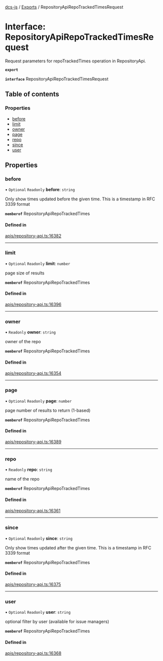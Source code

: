 [dcs-js](../README.md) / [Exports](../modules.md) / RepositoryApiRepoTrackedTimesRequest

# Interface: RepositoryApiRepoTrackedTimesRequest

Request parameters for repoTrackedTimes operation in RepositoryApi.

**`export`**

**`interface`** RepositoryApiRepoTrackedTimesRequest

## Table of contents

### Properties

- [before](RepositoryApiRepoTrackedTimesRequest.md#before)
- [limit](RepositoryApiRepoTrackedTimesRequest.md#limit)
- [owner](RepositoryApiRepoTrackedTimesRequest.md#owner)
- [page](RepositoryApiRepoTrackedTimesRequest.md#page)
- [repo](RepositoryApiRepoTrackedTimesRequest.md#repo)
- [since](RepositoryApiRepoTrackedTimesRequest.md#since)
- [user](RepositoryApiRepoTrackedTimesRequest.md#user)

## Properties

### <a id="before" name="before"></a> before

• `Optional` `Readonly` **before**: `string`

Only show times updated before the given time. This is a timestamp in RFC 3339 format

**`memberof`** RepositoryApiRepoTrackedTimes

#### Defined in

[apis/repository-api.ts:16382](https://github.com/unfoldingWord/dcs-js/blob/b29eb7a/apis/repository-api.ts#L16382)

___

### <a id="limit" name="limit"></a> limit

• `Optional` `Readonly` **limit**: `number`

page size of results

**`memberof`** RepositoryApiRepoTrackedTimes

#### Defined in

[apis/repository-api.ts:16396](https://github.com/unfoldingWord/dcs-js/blob/b29eb7a/apis/repository-api.ts#L16396)

___

### <a id="owner" name="owner"></a> owner

• `Readonly` **owner**: `string`

owner of the repo

**`memberof`** RepositoryApiRepoTrackedTimes

#### Defined in

[apis/repository-api.ts:16354](https://github.com/unfoldingWord/dcs-js/blob/b29eb7a/apis/repository-api.ts#L16354)

___

### <a id="page" name="page"></a> page

• `Optional` `Readonly` **page**: `number`

page number of results to return (1-based)

**`memberof`** RepositoryApiRepoTrackedTimes

#### Defined in

[apis/repository-api.ts:16389](https://github.com/unfoldingWord/dcs-js/blob/b29eb7a/apis/repository-api.ts#L16389)

___

### <a id="repo" name="repo"></a> repo

• `Readonly` **repo**: `string`

name of the repo

**`memberof`** RepositoryApiRepoTrackedTimes

#### Defined in

[apis/repository-api.ts:16361](https://github.com/unfoldingWord/dcs-js/blob/b29eb7a/apis/repository-api.ts#L16361)

___

### <a id="since" name="since"></a> since

• `Optional` `Readonly` **since**: `string`

Only show times updated after the given time. This is a timestamp in RFC 3339 format

**`memberof`** RepositoryApiRepoTrackedTimes

#### Defined in

[apis/repository-api.ts:16375](https://github.com/unfoldingWord/dcs-js/blob/b29eb7a/apis/repository-api.ts#L16375)

___

### <a id="user" name="user"></a> user

• `Optional` `Readonly` **user**: `string`

optional filter by user (available for issue managers)

**`memberof`** RepositoryApiRepoTrackedTimes

#### Defined in

[apis/repository-api.ts:16368](https://github.com/unfoldingWord/dcs-js/blob/b29eb7a/apis/repository-api.ts#L16368)
